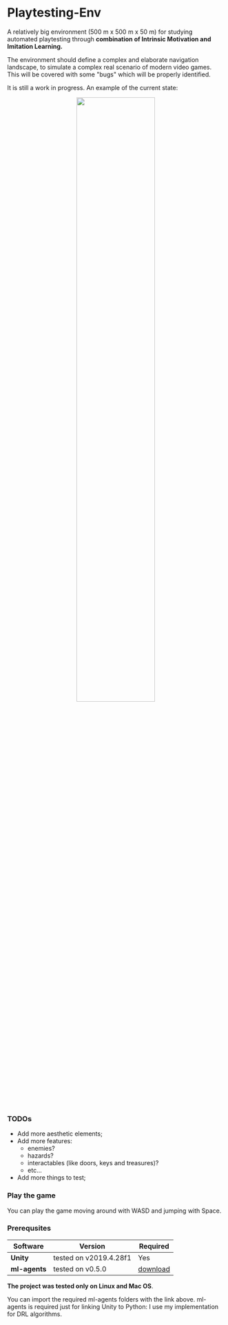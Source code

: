 # Playtesting-Env

A relatively big environment (500 m x 500 m x 50 m) for studying automated playtesting through **combination of Intrinsic
Motivation and Imitation Learning.**

The environment should define a complex and elaborate navigation landscape, to simulate a 
complex real scenario of modern video games. This will be covered with some "bugs" which will be properly identified.

It is still a work in progress. An example of the current state:

<p align="center">
<img  src="imgs/screenshot.gif" width="60%" height="60%"/>
</p>

### TODOs

- Add more aesthetic elements;
- Add more features:
    - enemies?
    - hazards?
    - interactables (like doors, keys and treasures)?
    - etc...
- Add more things to test;

### Play the game

You can play the game moving around with 
WASD and jumping with Space. 

### Prerequsites
| Software                                                 | Version         | Required |
| ---------------------------------------------------------|-----------------| ---------|
| **Unity** | tested on v2019.4.28f1 | Yes |
| **ml-agents** | tested on v0.5.0| [download](https://drive.google.com/file/d/18_vvUN9_IPK7_guBRnL91tGzzFR5_V6N/view?usp=sharing) |

**The project was tested only on Linux and Mac OS**.

You can import the required ml-agents folders with the link above.
ml-agents is required just for linking Unity to Python: I use my implementation for DRL algorithms.
    


